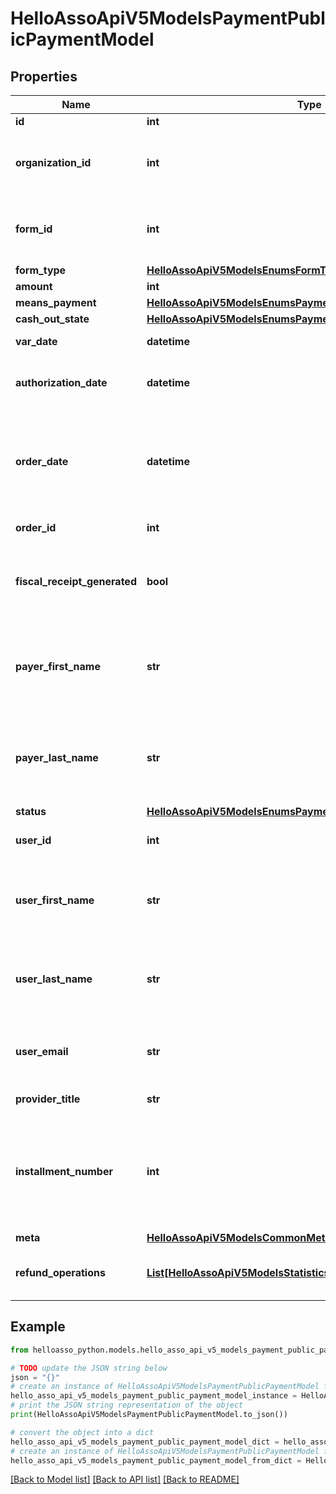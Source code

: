 # HelloAssoApiV5ModelsPaymentPublicPaymentModel


## Properties

Name | Type | Description | Notes
------------ | ------------- | ------------- | -------------
**id** | **int** | The payment id | [optional] 
**organization_id** | **int** | The Organization id, which the payment was made to | [optional] 
**form_id** | **int** | The form id where the payment was made. Used with FormType | [optional] 
**form_type** | [**HelloAssoApiV5ModelsEnumsFormType**](HelloAssoApiV5ModelsEnumsFormType.md) |  | [optional] 
**amount** | **int** | Amount | [optional] 
**means_payment** | [**HelloAssoApiV5ModelsEnumsPaymentMeans**](HelloAssoApiV5ModelsEnumsPaymentMeans.md) |  | [optional] 
**cash_out_state** | [**HelloAssoApiV5ModelsEnumsPaymentCashOutState**](HelloAssoApiV5ModelsEnumsPaymentCashOutState.md) |  | [optional] 
**var_date** | **datetime** | The payment Date. | [optional] 
**authorization_date** | **datetime** | If the payment is authorized, this is the date of authorization | [optional] 
**order_date** | **datetime** | Date at which the Order was placed.  Important for monthly payments or scheduled payments. | [optional] 
**order_id** | **int** | The id of the order | [optional] 
**fiscal_receipt_generated** | **bool** | Whether a Fiscal receipt document has been generated for this payment or not. | [optional] 
**payer_first_name** | **str** | The inputted payer first name, might differs from User firstname, from linked user Id | [optional] 
**payer_last_name** | **str** | The inputted payer last name,  might differs from User lastname, from linked user Id | [optional] 
**status** | [**HelloAssoApiV5ModelsEnumsPaymentState**](HelloAssoApiV5ModelsEnumsPaymentState.md) |  | [optional] 
**user_id** | **int** | The user id who initiated the payment | [optional] 
**user_first_name** | **str** | The name of the user who initiated the payment. May differ from PayerFirstName | [optional] 
**user_last_name** | **str** | The name of the user who initiated the payment. May differ from PayerLastName | [optional] 
**user_email** | **str** | The email of the user account who initiated the payment. | [optional] 
**provider_title** | **str** | name of the provider | [optional] 
**installment_number** | **int** | Indicates the payment number (useful in the case of an order comprising payments with installments)  Starting with 1. | [optional] 
**meta** | [**HelloAssoApiV5ModelsCommonMetaModel**](HelloAssoApiV5ModelsCommonMetaModel.md) |  | [optional] 
**refund_operations** | [**List[HelloAssoApiV5ModelsStatisticsRefundOperationLightModel]**](HelloAssoApiV5ModelsStatisticsRefundOperationLightModel.md) | The refund operations for the specific payment. | [optional] 

## Example

```python
from helloasso_python.models.hello_asso_api_v5_models_payment_public_payment_model import HelloAssoApiV5ModelsPaymentPublicPaymentModel

# TODO update the JSON string below
json = "{}"
# create an instance of HelloAssoApiV5ModelsPaymentPublicPaymentModel from a JSON string
hello_asso_api_v5_models_payment_public_payment_model_instance = HelloAssoApiV5ModelsPaymentPublicPaymentModel.from_json(json)
# print the JSON string representation of the object
print(HelloAssoApiV5ModelsPaymentPublicPaymentModel.to_json())

# convert the object into a dict
hello_asso_api_v5_models_payment_public_payment_model_dict = hello_asso_api_v5_models_payment_public_payment_model_instance.to_dict()
# create an instance of HelloAssoApiV5ModelsPaymentPublicPaymentModel from a dict
hello_asso_api_v5_models_payment_public_payment_model_from_dict = HelloAssoApiV5ModelsPaymentPublicPaymentModel.from_dict(hello_asso_api_v5_models_payment_public_payment_model_dict)
```
[[Back to Model list]](../README.md#documentation-for-models) [[Back to API list]](../README.md#documentation-for-api-endpoints) [[Back to README]](../README.md)



